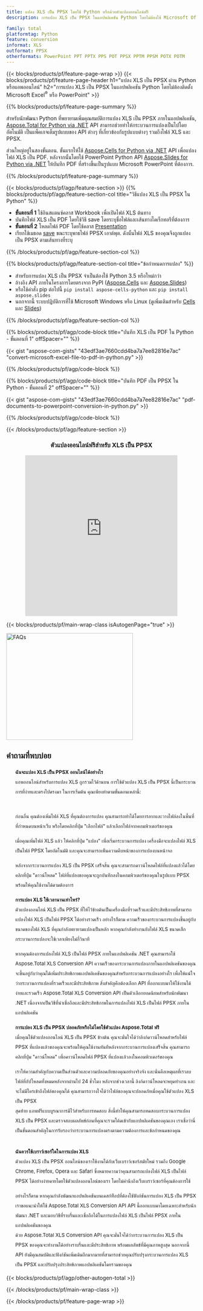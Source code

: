 ```yaml
---
title: แปลง XLS เป็น PPSX โดยใช้ Python หรือด้วยตัวแปลงออนไลน์ฟรี
description: การแปลง XLS เป็น PPSX ในแอปพลิเคชัน Python โดยไม่ต้องใช้ Microsoft Office หรือทางออนไลน์ ทดสอบตัวแปลง XLS เป็น PPSX ออนไลน์ฟรีอย่างรวดเร็วก่อนที่จะรวมโค้ด 

family: total
platformtag: Python
feature: conversion
informat: XLS
outformat: PPSX
otherformats: PowerPoint PPT PPTX PPS POT PPSX PPTM PPSM POTX POTM
---
```

{{< blocks/products/pf/feature-page-wrap >}}
{{< blocks/products/pf/feature-page-header h1="แปลง XLS เป็น PPSX ผ่าน Python หรือแอพออนไลน์" h2="การแปลง XLS เป็น PPSX ในแอปพลิเคชัน Python โดยไม่ต้องติดตั้ง Microsoft Excel<sup>&reg;</sup> หรือ PowerPoint" >}}

{{% blocks/products/pf/feature-page-summary %}}

สำหรับนักพัฒนา Python ที่พยายามเพิ่มคุณสมบัติการแปลง XLS เป็น PPSX ภายในแอปพลิเคชัน, [Aspose.Total for Python via .NET](https://products.aspose.com/total/python-net/) API สามารถช่วยทำให้กระบวนการแปลงเป็นไปโดยอัตโนมัติ เป็นแพ็คเกจเต็มรูปแบบของ API ต่างๆ ที่เกี่ยวข้องกับรูปแบบต่างๆ รวมถึงไฟล์ XLS และ PPSX.

ส่วนใหญ่อยู่ในสองขั้นตอน. ขั้นแรกให้ใช้ [Aspose.Cells for Python via .NET](https://products.aspose.com/cells/python-net/) API เพื่อแปลงไฟล์ XLS เป็น PDF. หลังจากนั้นโดยใช้ PowerPoint Python API [Aspose.Slides for Python via .NET](https://products.aspose.com/slides/python-net/) ให้บันทึก PDF ที่สร้างขึ้นเป็นรูปแบบ Microsoft PowerPoint ที่ต้องการ. 

{{% /blocks/products/pf/feature-page-summary %}}

{{< blocks/products/pf/agp/feature-section >}}
{{% blocks/products/pf/agp/feature-section-col title="วิธีแปลง XLS เป็น PPSX ใน Python" %}}
- **ขั้นตอนที่ 1** ใช้อินสแตนซ์คลาส Workbook เพื่อเปิดไฟล์ XLS ต้นทาง 
- บันทึกไฟล์ XLS เป็น PDF โดยใช้วิธี save โดยระบุชื่อไฟล์และเส้นทางไดเร็กทอรีที่ต้องการ
-  **ขั้นตอนที่ 2** โหลดไฟล์ PDF โดยใช้คลาส [Presentation](https://reference.aspose.com/slides/python-net/aspose.slides/presentation/)
-  เรียกใช้เมธอด [save](https://reference.aspose.com/slides/python-net/aspose.slides/presentation/) ขณะระบุพาธไฟล์ PPSX เอาต์พุต. ดังนั้นไฟล์ XLS ของคุณจึงถูกแปลงเป็น PPSX ตามเส้นทางที่ระบุ

{{% /blocks/products/pf/agp/feature-section-col %}}

{{% blocks/products/pf/agp/feature-section-col title="ข้อกำหนดการแปลง" %}}

- สำหรับการแปลง XLS เป็น PPSX จำเป็นต้องใช้ Python 3.5 หรือใหม่กว่า
- อ้างอิง API ภายในโครงการโดยตรงจาก PyPI ([Aspose.Cells](https://pypi.org/project/aspose-cells-python/) และ [Aspose.Slides](https://pypi.org/project/Aspose.Slides/))
-  หรือใช้คำสั่ง pip ต่อไปนี้ ```pip install aspose-cells-python``` และ ```pip install aspose.slides```
-  นอกจากนี้ ระบบปฏิบัติการที่ใช้ Microsoft Windows หรือ Linux (ดูเพิ่มเติมสำหรับ [Cells](https://docs.aspose.com/cells/python-net/getting-started/#installation) และ [Slides](https://docs.aspose.com/slides/python-net/system-requirements/))
 

{{% /blocks/products/pf/agp/feature-section-col %}}

{{% blocks/products/pf/agp/code-block title="บันทึก XLS เป็น PDF ใน Python - ขั้นตอนที่ 1" offSpacer="" %}}

{{< gist "aspose-com-gists" "43edf3ae7660cdd4ba7a7ee82816e7ac" "convert-microsoft-excel-file-to-pdf-in-python.py" >}}

{{% /blocks/products/pf/agp/code-block %}}

{{% blocks/products/pf/agp/code-block title="บันทึก PDF เป็น PPSX ใน Python - ขั้นตอนที่ 2" offSpacer="" %}}

{{< gist "aspose-com-gists" "43edf3ae7660cdd4ba7a7ee82816e7ac" "pdf-documents-to-powerpoint-conversion-in-python.py" >}}

{{% /blocks/products/pf/agp/code-block %}}

{{< /blocks/products/pf/agp/feature-section >}}

<div class="container-fluid agp-content bg-white aboutfile box-1 vh100 section nopbtm">
<div class=container>
<div class=row>
<div class="demobox tc col-md-12 padding-0" align="center">

<h3>ตัวแปลงออนไลน์ฟรีสำหรับ XLS เป็น PPSX</h3>

<iframe title="เครื่องมือออนไลน์สำหรับการแปลง xls เป็น ppsx" style="border: none; height: 426px;" scrolling="no" src="https://total-conversion-app-65z5r2lp.qa.k8s.dynabic.com/?to=ppsx&from=xls" id="child-iframe" width="80%"></iframe>

</div></div>
</div></div>

{{< blocks/products/pf/main-wrap-class isAutogenPage="true" >}}
<style>.howtolist li{margin-right: 0!important;line-height: 26px;position: relative;margin-bottom: 10px;font-size: 13px;list-style-type: none;}</style>
<div class="col-md-12 tl bg-gray-dark howtolist section">
  <a class="anchor" name="faqpage"></a>
  <div class="container tl dflex" itemscope="" itemtype="https://schema.org/FAQPage">
      <div class="col-md-4 howtosectiongfx">
          <img class="social-panel-hide-on-mobile" src="https://www.groupdocs.cloud/templates/brand/images/groupdocs/conversion/groupdocs_conversion-brand.png" alt="FAQs" width="335" height="283">
      </div>
      <div class="howtosection col-md-8">
          <div>
              <h2>คำถามที่พบบ่อย</h2>
              <ul>
                  <li itemscope="" itemprop="mainEntity" itemtype="https://schema.org/Question">
                      <div>
                          <span itemprop="name"><b>ฉันจะแปลง XLS เป็น PPSX ออนไลน์ได้อย่างไร</b></span>
                      </div>
                      <div itemscope="" itemprop="acceptedAnswer" itemtype="https://schema.org/Answer">
                          <span itemprop="text">แอพออนไลน์สำหรับการแปลง XLS ถูกรวมไว้ด้านบน การใช้ตัวแปลง XLS เป็น PPSX นี้เป็นกระบวนการที่ง่ายและตรงไปตรงมา ในการเริ่มต้น คุณเพียงทำตามขั้นตอนเหล่านี้:<br /><br />

ก่อนอื่น คุณต้องเพิ่มไฟล์ XLS ที่คุณต้องการแปลง คุณสามารถทำได้โดยการลากและวางไฟล์ลงในพื้นที่ที่กำหนดบนหน้าเว็บ หรือโดยคลิกที่ปุ่ม "เลือกไฟล์" แล้วเลือกไฟล์จากคอมพิวเตอร์ของคุณ<br />

เมื่อคุณเพิ่มไฟล์ XLS แล้ว ให้คลิกที่ปุ่ม "แปลง" เพื่อเริ่มกระบวนการแปลง เครื่องมือจะแปลงไฟล์ XLS เป็นไฟล์ PPSX โดยอัตโนมัติ และคุณจะสามารถเห็นความคืบหน้าของการแปลงบนหน้าจอ<br />

หลังจากกระบวนการแปลง XLS เป็น PPSX เสร็จสิ้น คุณจะสามารถดาวน์โหลดไฟล์ที่แปลงแล้วได้โดยคลิกที่ปุ่ม "ดาวน์โหลด" ไฟล์ที่แปลงของคุณจะถูกบันทึกลงในคอมพิวเตอร์ของคุณในรูปแบบ PPSX พร้อมให้คุณใช้งานได้ตามต้องการ</span>
                      </div>
                  </li>
                  <li itemscope="" itemprop="mainEntity" itemtype="https://schema.org/Question">
                      <div>
                          <span itemprop="name"><b>การแปลง XLS ใช้เวลานานเท่าไหร่?</b></span>
                      </div>
                      <div itemscope="" itemprop="acceptedAnswer" itemtype="https://schema.org/Answer">
                          <span itemprop="text">ตัวแปลงออนไลน์ XLS เป็น PPSX ที่ให้ไว้ข้างต้นเป็นเครื่องมือที่รวดเร็วและมีประสิทธิภาพที่สามารถแปลงไฟล์ XLS เป็นไฟล์ PPSX ได้อย่างรวดเร็ว อย่างไรก็ตาม ความเร็วของกระบวนการแปลงขึ้นอยู่กับขนาดของไฟล์ XLS ที่คุณกำลังพยายามแปลงเป็นหลัก หากคุณกำลังทำงานกับไฟล์ XLS ขนาดเล็ก กระบวนการแปลงจะใช้เวลาเพียงไม่กี่วินาที<br />

หากคุณต้องการแปลงไฟล์ XLS เป็นไฟล์ PPSX ภายในแอปพลิเคชัน .NET คุณสามารถใช้ Aspose.Total XLS Conversion API ความเร็วของกระบวนการแปลงภายในแอปพลิเคชันของคุณจะขึ้นอยู่กับว่าคุณได้เพิ่มประสิทธิภาพแอปพลิเคชันของคุณสำหรับกระบวนการแปลงอย่างไร เพื่อให้แน่ใจว่ากระบวนการแปลงที่รวดเร็วและมีประสิทธิภาพ สิ่งสำคัญคือต้องเลือก API ที่ออกแบบมาให้ใช้งานได้ง่ายและรวดเร็ว Aspose.Total XLS Conversion API เป็นตัวเลือกยอดนิยมสำหรับนักพัฒนา .NET เนื่องจากเป็นวิธีที่น่าเชื่อถือและมีประสิทธิภาพในการแปลงไฟล์ XLS เป็นไฟล์ PPSX ภายในแอปพลิเคชัน</span>
                      </div>
                  </li>
                  <li itemscope="" itemprop="mainEntity" itemtype="https://schema.org/Question">
                      <div>
                          <span itemprop="name"><b>การแปลง XLS เป็น PPSX ปลอดภัยหรือไม่โดยใช้ตัวแปลง Aspose.Total ฟรี</b></span>
                      </div>
                      <div itemscope="" itemprop="acceptedAnswer" itemtype="https://schema.org/Answer">
                          <span itemprop="text">เมื่อคุณใช้ตัวแปลงออนไลน์ XLS เป็น PPSX ข้างต้น คุณจะมั่นใจได้ว่าลิงก์ดาวน์โหลดสำหรับไฟล์ PPSX ที่แปลงแล้วของคุณจะพร้อมให้คุณใช้งานทันทีหลังจากกระบวนการแปลงเสร็จสิ้น คุณสามารถคลิกที่ปุ่ม "ดาวน์โหลด" เพื่อดาวน์โหลดไฟล์ PPSX ที่แปลงแล้วลงในคอมพิวเตอร์ของคุณ<br />

เราให้ความสำคัญกับความเป็นส่วนตัวและความปลอดภัยของคุณอย่างจริงจัง และนั่นคือเหตุผลที่เราลบไฟล์ที่อัปโหลดทั้งหมดหลังจากผ่านไป 24 ชั่วโมง หลังจากช่วงเวลานี้ ลิงก์ดาวน์โหลดจะหยุดทำงาน และจะไม่มีใครเข้าถึงไฟล์ของคุณได้ คุณสามารถวางใจได้ว่าไฟล์ของคุณจะปลอดภัยเมื่อคุณใช้ตัวแปลง XLS เป็น PPSX
<br />
สุดท้าย แอพฟรีแบบบูรณาการมีไว้สำหรับการทดสอบ สิ่งนี้ทำให้คุณสามารถทดสอบกระบวนการแปลง XLS เป็น PPSX และตรวจสอบผลลัพธ์ก่อนที่คุณจะรวมโค้ดเข้ากับแอปพลิเคชันของคุณเอง เราเชื่อว่านี่เป็นขั้นตอนสำคัญในการรับรองว่ากระบวนการแปลงตรงตามความต้องการและข้อกำหนดของคุณ</span>
                      </div>
                  </li>                 
                  <li itemscope="" itemprop="mainEntity" itemtype="https://schema.org/Question">
                      <div>
                          <span itemprop="name"><b>ฉันควรใช้เบราว์เซอร์ใดในการแปลง XLS</b></span>
                      </div>
                      <div itemscope="" itemprop="acceptedAnswer" itemtype="https://schema.org/Answer">
                          <span itemprop="text">ตัวแปลง XLS เป็น PPSX ออนไลน์ของเราใช้งานได้กับเว็บเบราว์เซอร์สมัยใหม่ รวมถึง Google Chrome, Firefox, Opera และ Safari ซึ่งหมายความว่าคุณสามารถแปลงไฟล์ XLS เป็นไฟล์ PPSX ได้อย่างง่ายดายโดยใช้ตัวแปลงออนไลน์ของเรา โดยไม่คำนึงถึงเว็บเบราว์เซอร์ที่คุณต้องการใช้<br />

อย่างไรก็ตาม หากคุณกำลังพัฒนาแอปพลิเคชันบนเดสก์ท็อปที่ต้องใช้ฟังก์ชันการแปลง XLS เป็น PPSX เราขอแนะนำให้ใช้ Aspose.Total XLS Conversion API API นี้ออกแบบมาโดยเฉพาะสำหรับนักพัฒนา .NET และมอบวิธีที่ราบรื่นและเชื่อถือได้ในการแปลงไฟล์ XLS เป็นไฟล์ PPSX ภายในแอปพลิเคชันของคุณ
<br />
ด้วย Aspose.Total XLS Conversion API คุณจะมั่นใจได้ว่ากระบวนการแปลง XLS เป็น PPSX ของคุณจะทำงานได้อย่างราบรื่นและมีประสิทธิภาพ พร้อมผลลัพธ์ที่มีคุณภาพสูงสุด นอกจากนี้ API ยังมีคุณสมบัติและฟังก์ชันเพิ่มเติมอีกมากมายที่สามารถช่วยคุณปรับปรุงกระบวนการแปลง XLS เป็น PPSX และปรับปรุงประสิทธิภาพแอปพลิเคชันโดยรวมของคุณ</span>
                      </div>
                  </li>
              </ul>
          </div>
      </div>
  </div>
{{< blocks/products/pf/agp/other-autogen-total >}}
 
{{< /blocks/products/pf/main-wrap-class >}}

{{< /blocks/products/pf/feature-page-wrap >}}